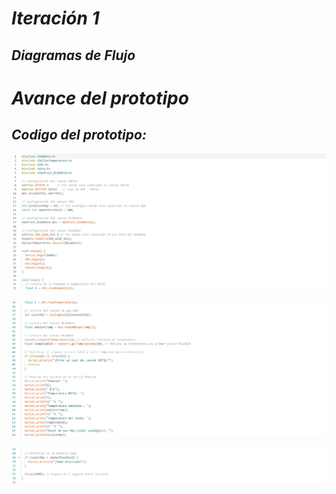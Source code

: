 # *Iteración 1*

## *Diagramas de Flujo*


# *Avance del prototipo*

## *Codigo del prototipo:*

<p align="center" float="left">  <img src="https://github.com/GreisyJhoana05/Grupo2-FdD/blob/main/FdD/Imagenes/Esquem%C3%A1tico%2C%20Simulaci%C3%B3n%20y%20Prototipado/E06Imagen04.jpg"/> </p>

<p align="center" float="left">  <img src="https://github.com/GreisyJhoana05/Grupo2-FdD/blob/main/FdD/Imagenes/Esquem%C3%A1tico%2C%20Simulaci%C3%B3n%20y%20Prototipado/E06Imagen05.jpg" /> </p>

<p align="center" float="left">  <img src="https://github.com/GreisyJhoana05/Grupo2-FdD/blob/main/FdD/Imagenes/Esquem%C3%A1tico%2C%20Simulaci%C3%B3n%20y%20Prototipado/E06Imagen06.jpg"  /> </p>
